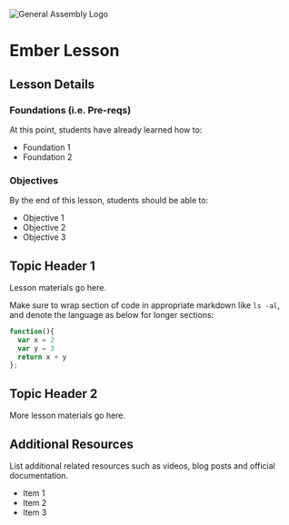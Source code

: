 ![General Assembly Logo](http://i.imgur.com/ke8USTq.png)

# Ember Lesson

## Lesson Details
### Foundations (i.e. Pre-reqs)
At this point, students have already learned how to:

- Foundation 1
- Foundation 2

### Objectives
By the end of this lesson, students should be able to:

- Objective 1
- Objective 2
- Objective 3

## Topic Header 1
Lesson materials go here.

Make sure to wrap section of code in appropriate markdown like `ls -al`, and denote the language as below for longer sections:

```javascript
function(){
  var x = 2
  var y = 3
  return x + y
};
```

## Topic Header 2
More lesson materials go here.

## Additional Resources
List additional related resources such as videos, blog posts and official documentation.
- Item 1
- Item 2
- Item 3
